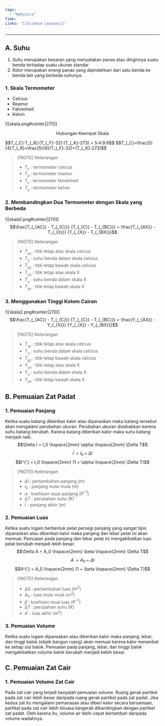 ```yaml
---
tags:
  - "#physics"
Time: 
Links: "[[Science Lessons]]"
---
```

---
## A. Suhu
1. *Suhu* merupakan besaran yang menyatakan panas atau dinginnya suatu benda terhadap suatu ukuran standar
2. *Kalor* merupakan energi panas yang dipindahkan dari satu benda ke benda lain yang berbeda suhunya.

### 1. Skala Termometer
- Celcius
- Reamur
- Fahrenheit
- Kelvin

![[skala.png#center|270]]
<p align="center">Hubungan Keempat Skala</p>
$$T_{_C}:T_{_R}:(T_{_F}-32):(T_{_K}-273) = 5:4:9:9$$
$$T_{_C}=\frac{5}{4}T_{_R}=\frac{5}{9}(T_{_F}-32)=(T_{_K}-273)$$

> [!NOTE] Keterangan
> - $T_{c}$ : termometer celcius
> - $T_{_R}$ : termometer reamur
> - $T_{_F}$ : termometer fahrenheit
> - $T_{_K}$ : termometer kelvin

### 2. Membandingkan Dua Termometer dengan Skala yang Berbeda

![[skala1.png#center|270]]
$$\frac{T_{_{AC}} - T_{_{C}}} {T_{_{C}} - T_{_{BC}}} = \frac{T_{_{AX}} - T_{_{X}}} {T_{_{X}} - T_{_{BX}}}$$
> [!NOTE] Keterangan
> - $T_{_{AC}}$ : titik tetap atas skala celcius
> - $T_{_{C}}$ : suhu benda dalam skala celcius
> - $T_{_{BC}}$ : titik tetap bawah skala celcius
> - $T_{_{AX}}$ : titik tetap atas skala X
> - $T_{_{X}}$ : suhu benda dalam skala X
> - $T_{_{BX}}$ : titik tetap bawah skala X
### 3. Menggunakan Tinggi Kolom Cairan

![[skala2.png#center|270]]
$$\frac{T_{_{AC}} - T_{_{C}}} {T_{_{C}} - T_{_{BC}}} = \frac{Y_{_{AX}} - Y_{_{X}}} {Y_{_{X}} - Y_{_{BX}}}$$

> [!NOTE] Keterangan
> - $T_{_{AC}}$ : titik tetap atas skala celcius
> - $T_{_{C}}$ : suhu benda dalam skala celcius
> - $T_{_{BC}}$ : titik tetap bawah skala celcius
> - $Y_{_{AX}}$ : titik tetap atas skala X
> - $Y_{_{X}}$ : suhu benda dalam skala X
> - $Y_{_{BX}}$ : titik tetap bawah skala X
## B. Pemuaian Zat Padat
### 1. Pemuaian Panjang
Ketika suatu batang diberikan kalor atau dipanaskan maka batang tersebut akan mengalami perubahan ukuran. Perubahan ukuran disebabkan karena suhu batang berubah. Karena batang diberikan kalor maka suhu batang menjadi naik.
$$\Delta l = l_0 \hspace{2mm} \alpha \hspace{2mm} \Delta T$$
$$l^{'} = l_0 + \Delta l$$
$$l^{'} = l_0 \hspace{2mm} (1 + \alpha \hspace{2mm} \Delta T)$$

> [!NOTE] Keterangan
> - $\Delta l$ : pertambahan panjang (m)
> - $l_0$ : panjang mula-mula (m)
> - $\alpha$ : koefisien muai panjang ($K^{-1}$)
> - $\Delta T$ : perubahan suhu (K)
> - $l^{'}$ : panjang akhir (m)
### 2. Pemuaian Luas
Ketika suatu logam berbentuk pelat persegi panjang yang sangat tipis dipanaskan atau diberikan kalor maka panjang dan lebar pelat ini akan memuai. Pemuaian pada panjang dan lebar pelat ini mengakibatkan luas pelat berubah menjadi lebih besar. 
$$\Delta A = A_0 \hspace{2mm} \beta \hspace{2mm} \Delta T$$
$$A^{'} = A_0 + \Delta l$$
$$A^{'} = A_0 \hspace{2mm} (1 + \beta \hspace{2mm} \Delta T)$$
> [!NOTE] Keterangan
> - $\Delta A$ : pertambahan luas ($m^2$)
> - $A_0$ : luas mula-mula ($m^2$)
> - $\beta$ : koefisien muai luas ($K^{-1}$)
> - $\Delta T$ : perubahan suhu (K)
> - $A^{'}$ : luas akhir ($m^2$)

### 3. Pemuaian Volume
Ketika suatu logam dipanaskan atau diberikan kalor maka panjang, lebar, dan tinggi balok (objek bangun ruang) akan memuai karena kalor merambat ke setiap sisi balok. Pemuaian pada panjang, lebar, dan tinggi balok mengakibatkan volume balok berubah menjadi kebih besar.

## C. Pemuaian Zat Cair
### 1. Pemuaian Volume Zat Cair
Pada zat cair yang terjadi hanyalah pemuaian volume. Ruang gerak partikel pada zat cair lebih besar daripada ruang gerak partikel pada zat padat. Jika kedua zat itu mengalami pemanasan atau diberi kalor secara bersamaan, partikel pada zat cair lebih leluasa bergerak dibandingkan dengan partikel zat padat. Oleh karena itu, volume air lebih cepat bertambah daripada volume wadahnya.